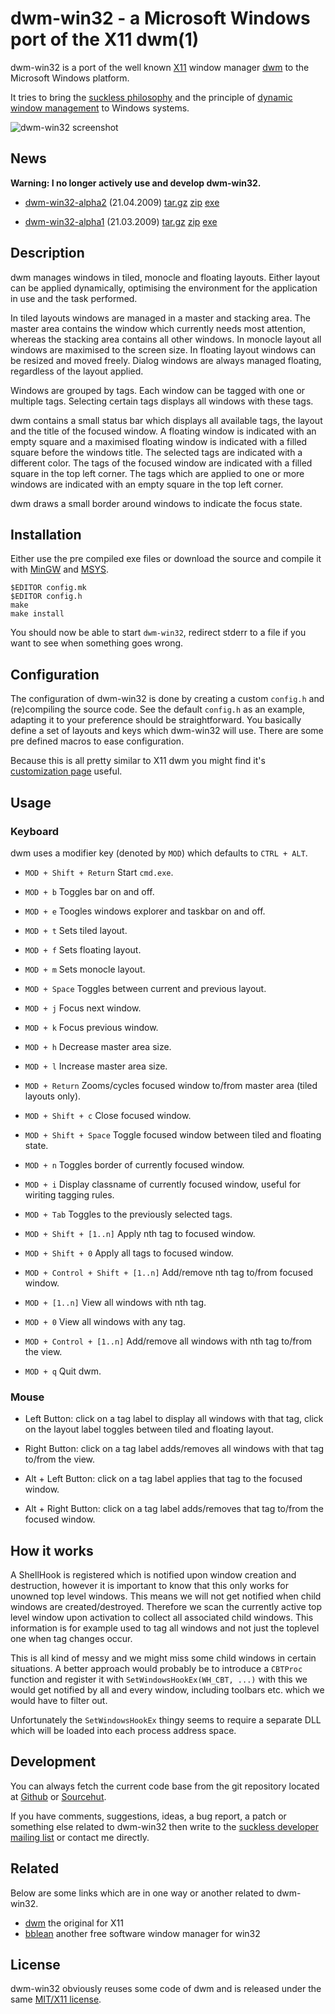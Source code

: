 # dwm-win32 - a Microsoft Windows port of the X11 dwm(1)

dwm-win32 is a port of the well known [X11](https://www.x.org) window
manager [dwm](https://dwm.suckless.org/) to the Microsoft Windows
platform.

It tries to bring the [suckless philosophy](https://suckless.org/philosophy/)
and the principle of [dynamic window management](https://suckless.org/philosophy/)
to Windows systems.

![dwm-win32 screenshot](https://www.brain-dump.org/projects/dwm-win32/screenshot.png#center)

## News

**Warning: I no longer actively use and develop dwm-win32.**

 - [dwm-win32-alpha2](https://lists.suckless.org/dwm/0904/7891.html) (21.04.2009)
   [tar.gz](https://www.brain-dump.org/projects/dwm-win32/dwm-win32-alpha2.tar.gz)
   [zip](https://www.brain-dump.org/projects/dwm-win32/dwm-win32-alpha2.zip)
   [exe](https://www.brain-dump.org/projects/dwm-win32/dwm-win32-alpha2.exe)

 - [dwm-win32-alpha1](https://lists.suckless.org/dwm/0903/7775.html) (21.03.2009)
   [tar.gz](https://www.brain-dump.org/projects/dwm-win32-alpha1.tar.gz)
   [zip](https://www.brain-dump.org/projects/dwm-win32-alpha1.zip)
   [exe](https://www.brain-dump.org/projects/dwm-win32-alpha1.exe)

## Description

dwm manages windows in tiled, monocle and floating layouts. Either layout
can be applied dynamically, optimising the environment for the application
in use and the task performed.

In tiled layouts windows are managed in a master and stacking area. The
master area contains the window which currently needs most attention,
whereas the stacking area contains all other windows. In monocle layout
all windows are maximised to the screen size. In floating layout windows
can be resized and moved freely. Dialog windows are always managed
floating, regardless of the layout applied.

Windows are grouped by tags. Each window can be tagged with one or
multiple tags. Selecting certain tags displays all windows with these
tags.

dwm contains a small status bar which displays all available tags, the 
layout and the title of the focused window. A floating window is indicated
with an empty square and a maximised floating window is indicated with a
filled square before the windows title. The selected tags are indicated
with a different color. The tags of the focused window are indicated with
a filled square in the top left corner.  The tags which are applied to
one or more windows are indicated with an empty square in the top left
corner.

dwm draws a small border around windows to indicate the focus state.

## Installation

Either use the pre compiled exe files or download the source
and compile it with [MinGW](http://www.mingw.org/) and
[MSYS](http://www.mingw.org/wiki/MSYS).

    $EDITOR config.mk
    $EDITOR config.h
    make
    make install

You should now be able to start `dwm-win32`, redirect stderr to a file
if you want to see when something goes wrong.

## Configuration

The configuration of dwm-win32 is done by creating a custom `config.h` and
(re)compiling the source code. See the default `config.h` as an example,
adapting it to your preference should be straightforward. You basically
define a set of layouts and keys which dwm-win32 will use. There are
some pre defined macros to ease configuration.

Because this is all pretty similar to X11 dwm you might find it's
[customization page](https://dwm.suckless.org/customisation/) useful.

## Usage

### Keyboard

dwm uses a modifier key (denoted by `MOD`) which defaults to `CTRL + ALT`.

 - `MOD + Shift + Return` Start `cmd.exe`.

 - `MOD + b` Toggles bar on and off.

 - `MOD + e` Toogles windows explorer and taskbar on and off.

 - `MOD + t` Sets tiled layout.

 - `MOD + f` Sets floating layout.

 - `MOD + m` Sets monocle layout.

 - `MOD + Space` Toggles between current and previous layout.

 - `MOD + j` Focus next window.

 - `MOD + k` Focus previous window.

 - `MOD + h` Decrease master area size.

 - `MOD + l` Increase master area size.

 - `MOD + Return` Zooms/cycles focused window to/from master area (tiled layouts only).

 - `MOD + Shift + c` Close focused window.

 - `MOD + Shift + Space` Toggle focused window between tiled and floating state.

 - `MOD + n` Toggles border of currently focused window.

 - `MOD + i` Display classname of currently focused window, useful
    for wiriting tagging rules.

 - `MOD + Tab` Toggles to the previously selected tags.

 - `MOD + Shift + [1..n]` Apply nth tag to focused window.

 - `MOD + Shift + 0` Apply all tags to focused window.

 - `MOD + Control + Shift + [1..n]` Add/remove nth tag to/from focused window.

 - `MOD + [1..n]` View all windows with nth tag.

 - `MOD + 0` View all windows with any tag.

 - `MOD + Control + [1..n]` Add/remove all windows with nth tag to/from the view.

 - `MOD + q` Quit dwm.

### Mouse

 - Left Button: click on a tag label to display all windows with that
   tag, click on the layout label toggles between tiled and floating
   layout.

 - Right Button: click on a tag label adds/removes all windows with that
   tag to/from the view.

 - Alt + Left Button: click on a tag label applies that tag to the
   focused window.

 - Alt + Right Button: click on a tag label adds/removes that tag to/from
   the focused window.

## How it works

A ShellHook is registered which is notified upon window creation and
destruction, however it is important to know that this only works for
unowned top level windows. This means we will not get notified when child
windows are created/destroyed. Therefore we scan the currently active top
level window upon activation to collect all associated child windows.
This information is for example used to tag all windows and not just
the toplevel one when tag changes occur.

This is all kind of messy and we might miss some child windows in certain
situations. A better approach would probably be to introduce a `CBTProc`
function and register it with `SetWindowsHookEx(WH_CBT, ...)` with this we
would get notified by all and every window, including toolbars etc. 
which we would have to filter out.

Unfortunately the `SetWindowsHookEx` thingy seems to require a separate
DLL which will be loaded into each process address space.

## Development

You can always fetch the current code base from the git repository
located at [Github](https://github.com/martanne/dwm-win32/) or
[Sourcehut](https://git.sr.ht/~martanne/dwm-win32).

If you have comments, suggestions, ideas, a bug report, a patch or
something else related to dwm-win32 then write to the
[suckless developer mailing list](https://suckless.org/community)
or contact me directly.

## Related

Below are some links which are in one way or another related to dwm-win32.

 - [dwm](https://dwm.suckless.org/) the original for X11
 - [bblean](http://bb4win.sourceforge.net/bblean/) another free software
   window manager for win32

## License

dwm-win32 obviously reuses some code of dwm and is released under the same
[MIT/X11 license](https://raw.githubusercontent.com/martanne/dwm-win32/master/LICENSE.txt).
